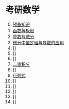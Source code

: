# 考研数学

0. [预备知识](0.预备知识)
1. [函数与极限](1.函数与极限)
2. [导数与微分](2.导数与微分)
3. [微分中值定理与导数的应用](3.微分中值定理与导数的应用)
4. []
5. []
6. []
7. [二重积分](7.二重积分)
8. []
9. [行列式](9.行列式)
10. []
11. []
12. []
13. []
14. []